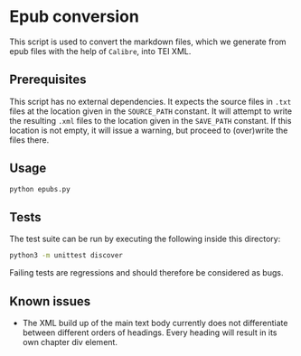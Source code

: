# Epub conversion

This script is used to convert the markdown files, which we generate from epub files with the help of `Calibre`, into TEI XML.


## Prerequisites

This script has no external dependencies. It expects the source files in `.txt` files at the location given in the `SOURCE_PATH` constant. It will attempt to write the resulting `.xml` files to the location given in the `SAVE_PATH` constant. If this location is not empty, it will issue a warning, but proceed to (over)write the files there.


## Usage

```bash
python epubs.py
```


## Tests

The test suite can be run by executing the following inside this directory:

```bash
python3 -m unittest discover
```

Failing tests are regressions and should therefore be considered as bugs.


## Known issues

- The XML build up of the main text body currently does not differentiate between different orders of headings. Every heading will result in its own chapter div element.